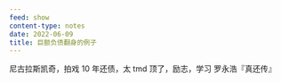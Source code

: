 ```yaml
---
feed: show
content-type: notes
date: 2022-06-09
title: 巨额负债翻身的例子
---
```

尼古拉斯凯奇，拍戏 10 年还债，太 tmd 顶了，励志，学习
罗永浩『真还传』

